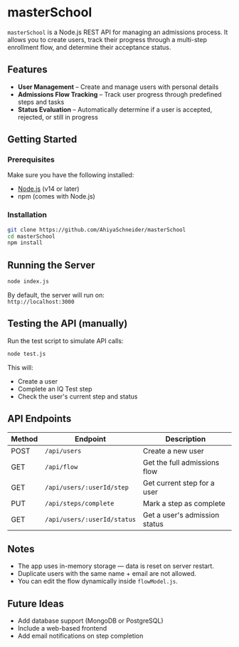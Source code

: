 # masterSchool

`masterSchool` is a Node.js REST API for managing an admissions process. It allows you to create users, track their progress through a multi-step enrollment flow, and determine their acceptance status.


## Features

- **User Management** – Create and manage users with personal details  
- **Admissions Flow Tracking** – Track user progress through predefined steps and tasks  
- **Status Evaluation** – Automatically determine if a user is accepted, rejected, or still in progress


## Getting Started

### Prerequisites

Make sure you have the following installed:

- [Node.js](https://nodejs.org/) (v14 or later)
- npm (comes with Node.js)


### Installation

```bash
git clone https://github.com/AhiyaSchneider/masterSchool
cd masterSchool
npm install
```


## Running the Server

```bash
node index.js
```

By default, the server will run on:  
`http://localhost:3000`


## Testing the API (manually)

Run the test script to simulate API calls:

```bash
node test.js
```

This will:
- Create a user
- Complete an IQ Test step
- Check the user's current step and status


## API Endpoints

| Method | Endpoint                       | Description                       |
|--------|--------------------------------|-----------------------------------|
| POST   | `/api/users`                   | Create a new user                 |
| GET    | `/api/flow`                    | Get the full admissions flow      |
| GET    | `/api/users/:userId/step`      | Get current step for a user       |
| PUT    | `/api/steps/complete`          | Mark a step as complete           |
| GET    | `/api/users/:userId/status`    | Get a user's admission status     |


## Notes

- The app uses in-memory storage — data is reset on server restart.  
- Duplicate users with the same name + email are not allowed.  
- You can edit the flow dynamically inside `flowModel.js`.


## Future Ideas

- Add database support (MongoDB or PostgreSQL)  
- Include a web-based frontend  
- Add email notifications on step completion
